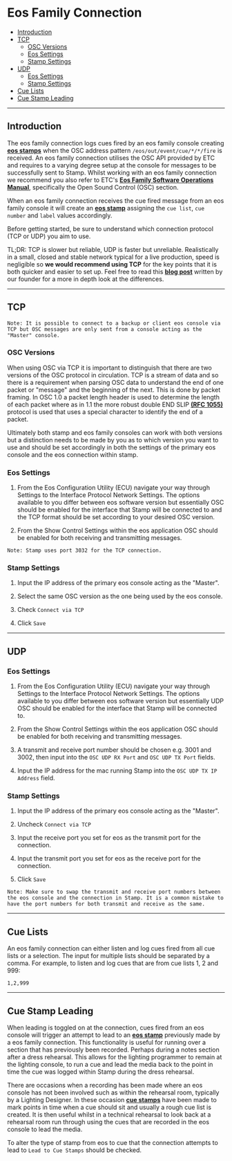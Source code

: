 # Eos Family Connection

- [Introduction](#eos-introduction)
- [TCP](#eos-tcp)
    - [OSC Versions](#tcp-osc-versions)
    - [Eos Settings](#tcp-eos-settings)
    - [Stamp Settings](#tcp-stamp-settings)
- [UDP](#eos-udp)
    - [Eos Settings](#udp-eos-settings)
    - [Stamp Settings](#udp-stamp-settings)
- [Cue Lists](#eos-cue-lists)
- [Cue Stamp Leading](#eos-leading)
    
---
<a name="eos-introduction"></a>
## Introduction

The eos family connection logs cues fired by an eos family console creating <a href="/docs/type"><b>eos stamps</b></a> when the OSC address pattern `/eos/out/event/cue/*/*/fire` is received. An eos family connection utilises the OSC API provided by ETC and requires to a varying degree setup at the console for messages to be successfully sent to Stamp. Whilst working with an eos family connection we recommend you also refer to ETC's <a href="https://www.etcconnect.com/Products/Consoles/Eos-Family/"><b>Eos Family Software Operations Manual</b></a>, specifically the Open Sound Control (OSC) section.

When an eos family connection receives the cue fired message from an eos family console it will create an <a href="/docs/type"><b>eos stamp</b></a> assigning the `cue list`, `cue number` and `label` values accordingly.

Before getting started, be sure to understand which connection protocol (TCP or UDP) you aim to use.

TL;DR: TCP is slower but reliable, UDP is faster but unreliable. Realistically in a small, closed and stable network typical for a live production, speed is negligible so **we would recommend using TCP** for the key points that it is both quicker and easier to set up. Feel free to read this <a href="https://blog.etcconnect.com/2018/01/exploring-the-network-the-postman/"><b>blog post</b></a> written by our founder for a more in depth look at the differences.

---
<a name="eos-tcp"></a>
## TCP

```note
Note: It is possible to connect to a backup or client eos console via TCP but OSC messages are only sent from a console acting as the "Master" console.
```

<a name="tcp-osc-versions"></a>
### OSC Versions

When using OSC via TCP it is important to distinguish that there are two versions of the OSC protocol in circulation. TCP is a stream of data and so there is a requirement when parsing OSC data to understand the end of one packet or "message" and the beginning of the next. This is done by packet framing. In OSC 1.0 a packet length header is used to determine the length of each packet where as in 1.1 the more robust double END SLIP <a href="https://tools.ietf.org/rfc/rfc1055.txt"><b>(RFC 1055)</b></a> protocol is used that uses a special character to identify the end of a packet.

Ultimately both stamp and eos family consoles can work with both versions but a distinction needs to be made by you as to which version you want to use and should be set accordingly in both the settings of the primary eos console and the eos connection within stamp.

<a name="tcp-eos-settings"></a>
### Eos Settings
1. From the Eos Configuration Utility (ECU) navigate your way through Settings to the Interface Protocol Network Settings. The options available to you differ between eos software version but essentially OSC should be enabled for the interface that Stamp will be connected to and the TCP format should be set according to your desired OSC version.

2. From the Show Control Settings within the eos application OSC should be enabled for both receiving and transmitting messages.

```note
Note: Stamp uses port 3032 for the TCP connection.
```

<a name="tcp-stamp-settings"></a>
### Stamp Settings
1. Input the IP address of the primary eos console acting as the "Master". 

2. Select the same OSC version as the one being used by the eos console. 

3. Check `Connect via TCP`

4. Click `Save`

---
<a name="eos-udp"></a>
## UDP

<a name="udp-eos-settings"></a>
### Eos Settings

1. From the Eos Configuration Utility (ECU) navigate your way through Settings to the Interface Protocol Network Settings. The options available to you differ between eos software version but essentially UDP OSC should be enabled for the interface that Stamp will be connected to. 

2. From the Show Control Settings within the eos application OSC should be enabled for both receiving and transmitting messages.

3. A transmit and receive port number should be chosen e.g. 3001 and 3002, then input into the `OSC UDP RX Port` and `OSC UDP TX Port` fields.

4. Input the IP address for the mac running Stamp into the `OSC UDP TX IP Address` field.

<a name="udp-stamp-settings"></a>
### Stamp Settings

1. Input the IP address of the primary eos console acting as the "Master". 

2. Uncheck `Connect via TCP`

3. Input the receive port you set for eos as the transmit port for the connection.

4. Input the transmit port you set for eos as the receive port for the connection. 

4. Click `Save`

```note
Note: Make sure to swap the transmit and receive port numbers between the eos console and the connection in Stamp. It is a common mistake to have the port numbers for both transmit and receive as the same.
```

---
<a name="eos-cue-lists"></a>
## Cue Lists
An eos family connection can either listen and log cues fired from all cue lists or a selection. The input for multiple lists should be separated by a comma.
For example, to listen and log cues that are from cue lists 1, 2 and 999:
```stamp
1,2,999
```  

---
<a name="eos-leading"></a>
## Cue Stamp Leading
When leading is toggled on at the connection, cues fired from an eos console will trigger an attempt to lead to an <a href="/docs/type"><b>eos stamp</b></a> previously made by a eos family connection. This functionality is useful for running over a section that has previously been recorded. Perhaps during a notes section after a dress rehearsal. This allows for the lighting programmer to remain at the lighting console, to run a cue and lead the media back to the point in time the cue was logged within Stamp during the dress rehearsal. 

There are occasions when a recording has been made where an eos console has not been involved such as within the rehearsal room, typically by a Lighting Designer. In these occasion <a href="/docs/type"><b>cue stamps</b></a> have been made to mark points in time when a cue should sit and usually a rough cue list is created. It is then useful whilst in a technical rehearsal to look back at a rehearsal room run through using the cues that are recorded in the eos console to lead the media.

To alter the type of stamp from eos to cue that the connection attempts to lead to `Lead to Cue Stamps` should be checked.




